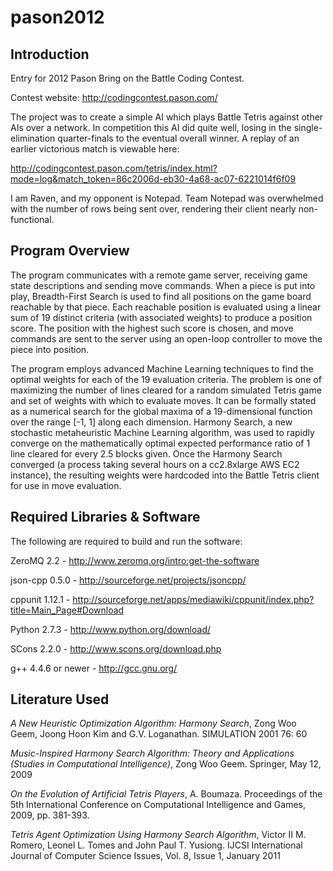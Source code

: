 pason2012
=========

Introduction
---------

Entry for 2012 Pason Bring on the Battle Coding Contest.

Contest website: http://codingcontest.pason.com/

The project was to create a simple AI which plays Battle Tetris against other AIs over a network. 
In competition this AI did quite well, losing in the single-elimination quarter-finals to the eventual overall winner.
A replay of an earlier victorious match is viewable here:

http://codingcontest.pason.com/tetris/index.html?mode=log&match_token=86c2006d-eb30-4a68-ac07-6221014f6f09

I am Raven, and my opponent is Notepad.
Team Notepad was overwhelmed with the number of rows being sent over, rendering their client nearly non-functional.

Program Overview
----------

The program communicates with a remote game server, receiving game state descriptions and sending move commands.
When a piece is put into play, Breadth-First Search is used to find all positions on the game board reachable by that piece.
Each reachable position is evaluated using a linear sum of 19 distinct criteria (with associated weights) to produce a position score.
The position with the highest such score is chosen, and move commands are sent to the server using an open-loop controller to move the piece into position.

The program employs advanced Machine Learning techniques to find the optimal weights for each of the 19 evaluation criteria.
The problem is one of maximizing the number of lines cleared for a random simulated Tetris game and set of weights with which to evaluate moves.
It can be formally stated as a numerical search for the global maxima of a 19-dimensional function over the range [-1, 1] along each dimension.
Harmony Search, a new stochastic metaheuristic Machine Learning algorithm, was used to rapidly converge on the mathematically optimal expected performance ratio of 1 line cleared for every 2.5 blocks given.
Once the Harmony Search converged (a process taking several hours on a cc2.8xlarge AWS EC2 instance), the resulting weights were hardcoded into the Battle Tetris client for use in move evaluation.

Required Libraries & Software
-----------

The following are required to build and run the software:

ZeroMQ 2.2 - http://www.zeromq.org/intro:get-the-software

json-cpp 0.5.0 - http://sourceforge.net/projects/jsoncpp/

cppunit 1.12.1 - http://sourceforge.net/apps/mediawiki/cppunit/index.php?title=Main_Page#Download

Python 2.7.3 - http://www.python.org/download/

SCons 2.2.0 - http://www.scons.org/download.php

g++ 4.4.6 or newer - http://gcc.gnu.org/

Literature Used
-----------

<i>A New Heuristic Optimization Algorithm: Harmony Search</i>, Zong Woo Geem, Joong Hoon Kim and G.V. Loganathan. SIMULATION 2001 76: 60

<i>Music-Inspired Harmony Search Algorithm: Theory and Applications (Studies in Computational Intelligence)</i>, Zong Woo Geem. Springer, May 12, 2009

<i>On the Evolution of Artificial Tetris Players</i>, A. Boumaza. Proceedings of the 5th International Conference on Computational Intelligence and Games, 2009, pp. 381-393.

<i>Tetris Agent Optimization Using Harmony Search Algorithm</i>, Victor II M. Romero, Leonel L. Tomes and John Paul T. Yusiong. IJCSI International Journal of Computer Science Issues, Vol. 8, Issue 1, January 2011


